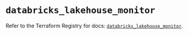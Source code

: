 # `databricks_lakehouse_monitor`

Refer to the Terraform Registry for docs: [`databricks_lakehouse_monitor`](https://registry.terraform.io/providers/databricks/databricks/1.81.0/docs/resources/lakehouse_monitor).
